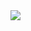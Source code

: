 <img src="https://github.com/IgorRibeiro-S/bertoti/blob/main/PadraodeProjetos/DesingPatternJava/Facade/PatternFacade/composite-P%C3%A1gina-3.drawio.png">
